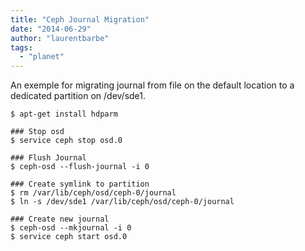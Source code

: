 ```yaml
---
title: "Ceph Journal Migration"
date: "2014-06-29"
author: "laurentbarbe"
tags: 
  - "planet"
---
```


An exemple for migrating journal from file on the default location to a dedicated partition on /dev/sde1.

```
$ apt-get install hdparm

### Stop osd
$ service ceph stop osd.0

### Flush Journal
$ ceph-osd --flush-journal -i 0

### Create symlink to partition
$ rm /var/lib/ceph/osd/ceph-0/journal
$ ln -s /dev/sde1 /var/lib/ceph/osd/ceph-0/journal

### Create new journal
$ ceph-osd --mkjournal -i 0
$ service ceph start osd.0
```
